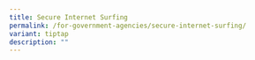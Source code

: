```yaml
---
title: Secure Internet Surfing
permalink: /for-government-agencies/secure-internet-surfing/
variant: tiptap
description: ""
---
```

